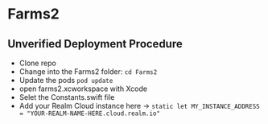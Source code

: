 # Farms2

## Unverified Deployment Procedure

- Clone repo
- Change into the Farms2 folder: ```cd Farms2```
- Update the pods ```pod update``` 
- open farms2.xcworkspace with Xcode
- Selet the Constants.swift file
- Add your Realm Cloud instance here -> ```static let MY_INSTANCE_ADDRESS = "YOUR-REALM-NAME-HERE.cloud.realm.io" ```


